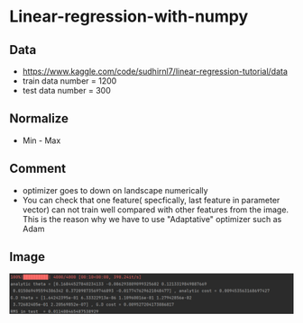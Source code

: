 # Linear-regression-with-numpy
## Data 
* https://www.kaggle.com/code/sudhirnl7/linear-regression-tutorial/data
* train data number = 1200 
*  test data number = 300 
## Normalize 
* Min - Max 

## Comment
* optimizer goes to down on landscape numerically
* You can check that one feature( specfically, last feature in parameter vector) can not train well compared with other features from the image. This is the reason why we have to use "Adaptative" optimizer such as Adam 
## Image 
![plot](1.PNG)
